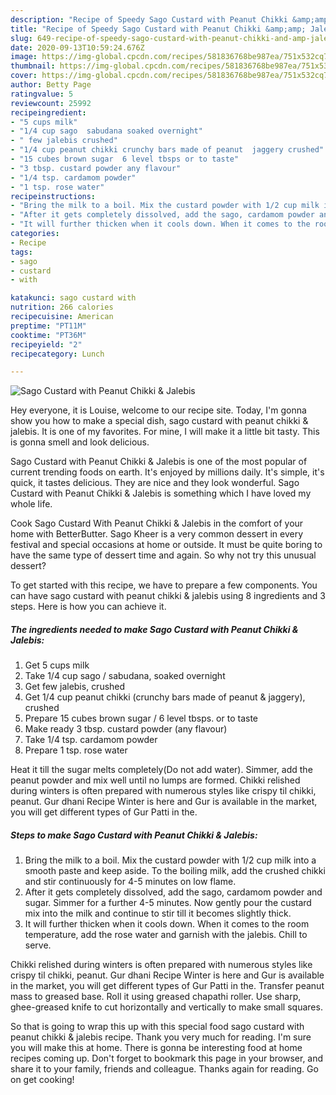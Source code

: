```yaml
---
description: "Recipe of Speedy Sago Custard with Peanut Chikki &amp;amp; Jalebis"
title: "Recipe of Speedy Sago Custard with Peanut Chikki &amp;amp; Jalebis"
slug: 649-recipe-of-speedy-sago-custard-with-peanut-chikki-and-amp-jalebis
date: 2020-09-13T10:59:24.676Z
image: https://img-global.cpcdn.com/recipes/581836768be987ea/751x532cq70/sago-custard-with-peanut-chikki-jalebis-recipe-main-photo.jpg
thumbnail: https://img-global.cpcdn.com/recipes/581836768be987ea/751x532cq70/sago-custard-with-peanut-chikki-jalebis-recipe-main-photo.jpg
cover: https://img-global.cpcdn.com/recipes/581836768be987ea/751x532cq70/sago-custard-with-peanut-chikki-jalebis-recipe-main-photo.jpg
author: Betty Page
ratingvalue: 5
reviewcount: 25992
recipeingredient:
- "5 cups milk"
- "1/4 cup sago  sabudana soaked overnight"
- " few jalebis crushed"
- "1/4 cup peanut chikki crunchy bars made of peanut  jaggery crushed"
- "15 cubes brown sugar  6 level tbsps or to taste"
- "3 tbsp. custard powder any flavour"
- "1/4 tsp. cardamom powder"
- "1 tsp. rose water"
recipeinstructions:
- "Bring the milk to a boil. Mix the custard powder with 1/2 cup milk into a smooth paste and keep aside. To the boiling milk, add the crushed chikki and stir continuously for 4-5 minutes on low flame."
- "After it gets completely dissolved, add the sago, cardamom powder and sugar. Simmer for a further 4-5 minutes. Now gently pour the custard mix into the milk and continue to stir till it becomes slightly thick."
- "It will further thicken when it cools down. When it comes to the room temperature, add the rose water and garnish with the jalebis. Chill to serve."
categories:
- Recipe
tags:
- sago
- custard
- with

katakunci: sago custard with 
nutrition: 266 calories
recipecuisine: American
preptime: "PT11M"
cooktime: "PT36M"
recipeyield: "2"
recipecategory: Lunch

---
```



![Sago Custard with Peanut Chikki &amp; Jalebis](https://img-global.cpcdn.com/recipes/581836768be987ea/751x532cq70/sago-custard-with-peanut-chikki-jalebis-recipe-main-photo.jpg)

Hey everyone, it is Louise, welcome to our recipe site. Today, I'm gonna show you how to make a special dish, sago custard with peanut chikki &amp; jalebis. It is one of my favorites. For mine, I will make it a little bit tasty. This is gonna smell and look delicious.

Sago Custard with Peanut Chikki &amp; Jalebis is one of the most popular of current trending foods on earth. It's enjoyed by millions daily. It's simple, it's quick, it tastes delicious. They are nice and they look wonderful. Sago Custard with Peanut Chikki &amp; Jalebis is something which I have loved my whole life.

Cook Sago Custard With Peanut Chikki &amp; Jalebis in the comfort of your home with BetterButter. Sago Kheer is a very common dessert in every festival and special occasions at home or outside. It must be quite boring to have the same type of dessert time and again. So why not try this unusual dessert?


To get started with this recipe, we have to prepare a few components. You can have sago custard with peanut chikki &amp; jalebis using 8 ingredients and 3 steps. Here is how you can achieve it.

<!--inarticleads1-->

##### The ingredients needed to make Sago Custard with Peanut Chikki &amp; Jalebis:

1. Get 5 cups milk
1. Take 1/4 cup sago / sabudana, soaked overnight
1. Get  few jalebis, crushed
1. Get 1/4 cup peanut chikki (crunchy bars made of peanut &amp; jaggery), crushed
1. Prepare 15 cubes brown sugar / 6 level tbsps. or to taste
1. Make ready 3 tbsp. custard powder (any flavour)
1. Take 1/4 tsp. cardamom powder
1. Prepare 1 tsp. rose water


Heat it till the sugar melts completely(Do not add water). Simmer, add the peanut powder and mix well until no lumps are formed. Chikki relished during winters is often prepared with numerous styles like crispy til chikki, peanut. Gur dhani Recipe Winter is here and Gur is available in the market, you will get different types of Gur Patti in the. 

<!--inarticleads2-->

##### Steps to make Sago Custard with Peanut Chikki &amp; Jalebis:

1. Bring the milk to a boil. Mix the custard powder with 1/2 cup milk into a smooth paste and keep aside. To the boiling milk, add the crushed chikki and stir continuously for 4-5 minutes on low flame.
1. After it gets completely dissolved, add the sago, cardamom powder and sugar. Simmer for a further 4-5 minutes. Now gently pour the custard mix into the milk and continue to stir till it becomes slightly thick.
1. It will further thicken when it cools down. When it comes to the room temperature, add the rose water and garnish with the jalebis. Chill to serve.


Chikki relished during winters is often prepared with numerous styles like crispy til chikki, peanut. Gur dhani Recipe Winter is here and Gur is available in the market, you will get different types of Gur Patti in the. Transfer peanut mass to greased base. Roll it using greased chapathi roller. Use sharp, ghee-greased knife to cut horizontally and vertically to make small squares. 

So that is going to wrap this up with this special food sago custard with peanut chikki &amp; jalebis recipe. Thank you very much for reading. I'm sure you will make this at home. There is gonna be interesting food at home recipes coming up. Don't forget to bookmark this page in your browser, and share it to your family, friends and colleague. Thanks again for reading. Go on get cooking!
